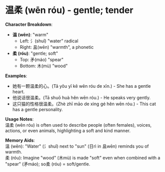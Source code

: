 # **温柔 (wēn róu) - gentle; tender**

**Character Breakdown**:  
- **温 (wēn)**: "warm"
  - Left: 氵(shuǐ) "water" radical
  - Right: 昷(wēn) "warmth", a phonetic  
- **柔 (róu)**: "gentle; soft"
  - Top: 矛(máo) "spear"
  - Bottom: 木(mù) "wood"

**Examples**:  
- 她有一颗温柔的心。(Tā yǒu yī kē wēn róu de xīn.) - She has a gentle heart.  
- 他说话很温柔。(Tā shuō huà hěn wēn róu.) - He speaks very gently.  
- 这只猫的性格很温柔。(Zhè zhī māo de xìng gé hěn wēn róu.) - This cat has a gentle personality.

**Usage Notes**:  
温柔 (wēn róu) is often used to describe people (often females), voices, actions, or even animals, highlighting a soft and kind manner.

**Memory Aids**:  
温 (wēn): "Water" (氵shuǐ) next to "sun" (日rì in 昷wēn) reminds you of warmth.  
柔 (róu): Imagine "wood" (木mù) is made "soft" even when combined with a "spear" (矛máo); so柔 (róu) = soft/gentle.